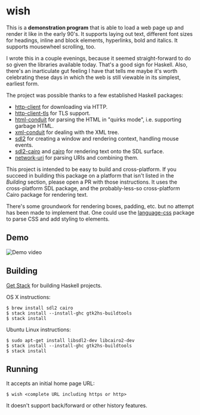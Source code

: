 # wish

This is a **demonstration program** that is able to load a web page up
and render it like in the early 90's. It supports laying out text,
different font sizes for headings, inline and block elements,
hyperlinks, bold and italics. It supports mousewheel scrolling, too.

I wrote this in a couple evenings, because it seemed straight-forward
to do so given the libraries available today. That's a good sign for 
Haskell. Also, there's an inarticulate gut feeling I have that tells
me maybe it's worth celebrating these days in which the web is still
viewable in its simplest, earliest form. 

The project was possible thanks to a few established Haskell packages:

* [http-client](https://www.stackage.org/package/http-client) for downloading via HTTP.
* [http-client-tls](https://www.stackage.org/package/http-client-tls) for TLS support.
* [html-conduit](https://www.stackage.org/package/html-conduit) for parsing the HTML in "quirks mode", i.e. supporting
  garbage HTML.
* [xml-conduit](https://www.stackage.org/package/xml-conduit) for dealing with the XML tree.
* [sdl2](https://www.stackage.org/package/sdl2) for creating a window and rendering context, handling mouse
  events.
* [sdl2-cairo](https://hackage.haskell.org/package/sdl2-cairo) and
  [cairo](https://www.stackage.org/package/cairo) for rendering text
  onto the SDL surface.
* [network-uri](https://www.stackage.org/package/network-uri) for parsing URIs and combining them.

This project is intended to be easy to build and cross-platform. If you succeed in
building this package on a platform that isn't listed in the
*Building* section, please open a PR with those instructions. It uses
the cross-platform SDL package, and the probably-less-so
cross-platform Cairo package for rendering text.

There's some groundwork for rendering boxes, padding, etc. but no
attempt has been made to implement that. One could use the
[language-css](http://hackage.haskell.org/package/language-css)
package to parse CSS and add styling to elements.

## Demo

![Demo video](http://i.imgur.com/189nfP4.gif)

## Building

[Get Stack](https://haskell-lang.org/get-started) for building Haskell
projects.

OS X instructions:

    $ brew install sdl2 cairo
    $ stack install --install-ghc gtk2hs-buildtools
    $ stack install

Ubuntu Linux instructions:

    $ sudo apt-get install libsdl2-dev libcairo2-dev
    $ stack install --install-ghc gtk2hs-buildtools
    $ stack install

## Running

It accepts an initial home page URL:

    $ wish <complete URL including https or http>

It doesn't support back/forward or other history features.
